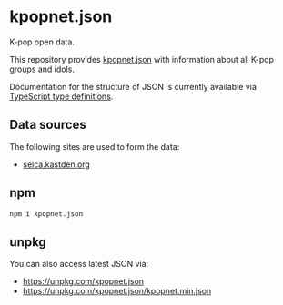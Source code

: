 # kpopnet.json

K-pop open data.

This repository provides [kpopnet.json](kpopnet.json) with information about all K-pop groups and idols.

Documentation for the structure of JSON is currently available via [TypeScript type definitions](kpopnet.d.ts).

## Data sources

The following sites are used to form the data:

- [selca.kastden.org](https://selca.kastden.org/noona/)

## npm

```bash
npm i kpopnet.json
```

## unpkg

You can also access latest JSON via:

- https://unpkg.com/kpopnet.json
- https://unpkg.com/kpopnet.json/kpopnet.min.json

